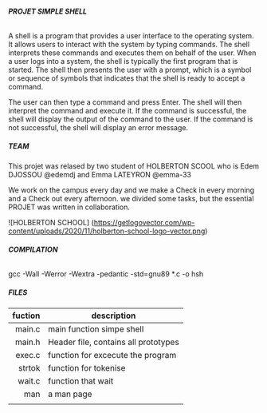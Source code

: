 ###### **PROJET SIMPLE SHELL**

A shell is a program that provides a user interface to the operating system. It allows users to interact with the system by typing commands. The shell interprets these commands and executes them on behalf of the user.
When a user logs into a system, the shell is typically the first program that is started. The shell then presents the user with a prompt, which is a symbol or sequence of symbols that indicates that the shell is ready to accept a command.

The user can then type a command and press Enter. The shell will then interpret the command and execute it. If the command is successful, the shell will display the output of the command to the user. If the command is not successful, the shell will display an error message.



##### **TEAM**

This projet was relased by two student of HOLBERTON SCOOL who is
 Edem DJOSSOU @edemdj
 and Emma LATEYRON @emma-33

We work on the campus every day and we make a Check in every morning and a Check out every afternoon. we divided some tasks, but the essential PROJET was written in collaboration.

               
![HOLBERTON SCHOOL]
(https://getlogovector.com/wp-content/uploads/2020/11/holberton-school-logo-vector.png)

 
###### **COMPILATION**

gcc -Wall -Werror -Wextra -pedantic -std=gnu89 *.c -o hsh

##### **FILES**


| fuction|          description                  |
|-----:  |---------------------------------------|
| main.c | main function simpe shell             |
| main.h | Header file, contains all prototypes  |
| exec.c | function for excecute the program     |
| strtok | function for tokenise                 |
| wait.c | function that wait                    |
| man    | a man page                            |
|        |